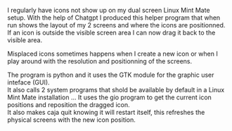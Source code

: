 I regularly have icons not show up on my dual screen Linux Mint Mate setup.  With the help of Chatgpt I produced this helper program that when run shows
the layout of my 2 screens and where the icons are positionned.  If an icon is outside the visible screen area I can now drag it back to the visible area.

Misplaced icons sometimes happens when I create a new icon or when I play around with the resolution and positionning of the screens.

The program is python and it uses the GTK module for the graphic user inteface (GUI).  
It also calls 2 system programs that shold be available by default in a Linux Mint Mate installation ...
It uses the gio program to get the current icon positions and reposition the dragged icon.  
It also makes caja quit knowing it will restart itself,  this refreshes the physical screens with the new icon position.
